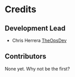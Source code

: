 # Credits

## Development Lead

- Chris Herrera [TheOpsDev](https://github.com/TheOpsDev)

## Contributors

None yet. Why not be the first?